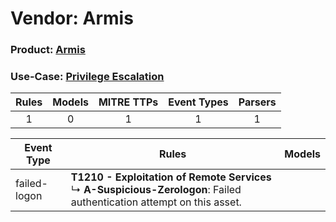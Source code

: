 Vendor: Armis
=============
### Product: [Armis](../ds_armis_armis.md)
### Use-Case: [Privilege Escalation](../../../../UseCases/uc_privilege_escalation.md)

| Rules | Models | MITRE TTPs | Event Types | Parsers |
|:-----:|:------:|:----------:|:-----------:|:-------:|
|   1   |   0    |     1      |      1      |    1    |

| Event Type   | Rules                                                                                                                            | Models |
| ------------ | -------------------------------------------------------------------------------------------------------------------------------- | ------ |
| failed-logon | <b>T1210 - Exploitation of Remote Services</b><br> ↳ <b>A-Suspicious-Zerologon</b>: Failed authentication attempt on this asset. |        |